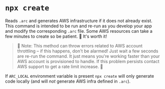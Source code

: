 # `npx create`

Reads `.arc` and generates AWS infrastructure if it does not already exist. This command is intended to be run and re-run as you develop your app and modify the corresponding `.arc` file. Some AWS resources can take a few minutes to create so be patient. 🐢 It's worth it! 

> 🐇 Note: This method can throw errors related to AWS account throttling – if this happens, don't be alarmed! Just wait a few seconds are re-run the command. It just means you're working faster than your AWS account is provisioned to handle. If this problem persists contact AWS support to get a rate limit increase. 🚀

If `ARC_LOCAL` environment variable is present `npx create` will only generate code locally (and will *not* generate AWS infra defined in `.arc`).

<script src="https://asciinema.org/a/182106.js" id="asciicast-182106" async data-autoplay="true" data-size="big"></script>
